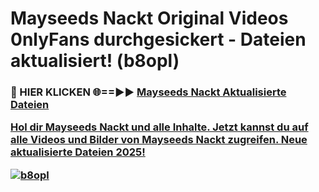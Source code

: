 # Mayseeds Nackt Original Videos 0nlyFans durchgesickert - Dateien aktualisiert! (b8opl)

<h3>🔴 HIER KLICKEN 🌐==►► <a href="https://tinyurl.com/h6vf6nb8" rel="nofollow">Mayseeds Nackt Aktualisierte Dateien

Hol dir Mayseeds Nackt und alle Inhalte. Jetzt kannst du auf alle Videos und Bilder von Mayseeds Nackt zugreifen. Neue aktualisierte Dateien 2025!

[![b8opl](https://i.imgur.com/sD4kR3V.gif)](https://tinyurl.com/h6vf6nb8)
